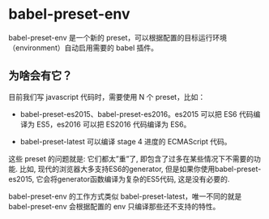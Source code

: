 # babel-preset-env
babel-preset-env 是一个新的 preset，可以根据配置的目标运行环境（environment）自动启用需要的 babel 插件。

## 为啥会有它？
目前我们写 javascript 代码时，需要使用 N 个 preset，比如：
- babel-preset-es2015、babel-preset-es2016。es2015 可以把 ES6 代码编译为 ES5，es2016 可以把 ES2016 代码编译为 ES6。

- babel-preset-latest 可以编译 stage 4 进度的 ECMAScript 代码。

这些 preset 的问题就是: 它们都太”重”了, 即包含了过多在某些情况下不需要的功能. 比如, 现代的浏览器大多支持ES6的generator, 但是如果你使用babel-preset-es2015, 它会将generator函数编译为复杂的ES5代码, 这是没有必要的.

babel-preset-env 的工作方式类似 babel-preset-latest，唯一不同的就是 babel-preset-env 会根据配置的 env 只编译那些还不支持的特性。
